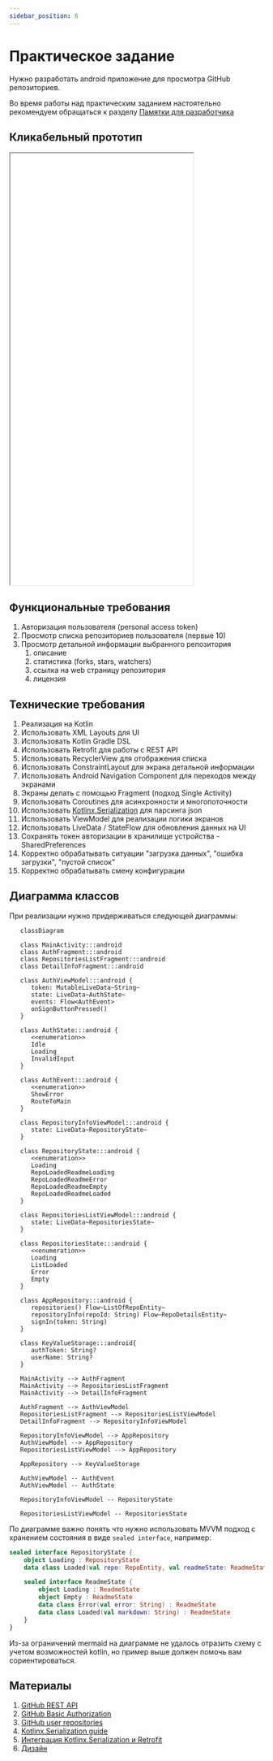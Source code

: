 ```yaml
---
sidebar_position: 6
---
```


# Практическое задание

Нужно разработать android приложение для просмотра GitHub репозиториев.

Во время работы над практическим заданием настоятельно рекомендуем обращаться к
разделу [Памятки для разработчика](/university/memos/function)

## Кликабельный прототип

<iframe width="361" height="850" src="//www.figma.com/embed?embed_host=share&url=https%3A%2F%2Fwww.figma.com%2Fproto%2FMh3ga5XAzyJNCY87NBp01G%2FGit_test%3Fnode-id%3D4%253A600%26scaling%3Dmin-zoom%26page-id%3D0%253A1%26starting-point-node-id%3D4%253A645" allowfullscreen></iframe>

## Функциональные требования

1. Авторизация пользователя (personal access token)
1. Просмотр списка репозиториев пользователя (первые 10)
1. Просмотр детальной информации выбранного репозитория
    1. описание
    1. статистика (forks, stars, watchers)
    1. ссылка на web страницу репозитория
    1. лицензия

## Технические требования

1. Реализация на Kotlin
1. Использовать XML Layouts для UI
1. Использовать Kotlin Gradle DSL
1. Использовать Retrofit для работы с REST API
1. Использовать RecyclerView для отображения списка
1. Использовать ConstraintLayout для экрана детальной информации
1. Использовать Android Navigation Component для переходов между экранами
1. Экраны делать с помощью Fragment (подход Single Activity)
1. Использовать Coroutines для асинхронности и многопоточности
1. Использовать [Kotlinx.Serialization](https://github.com/Kotlin/kotlinx.serialization) для парсинга json
1. Использовать ViewModel для реализации логики экранов
1. Использовать LiveData / StateFlow для обновления данных на UI
1. Сохранять токен авторизации в хранилище устройства - SharedPreferences
1. Корректно обрабатывать ситуации "загрузка данных", "ошибка загрузки", "пустой список"
1. Корректно обрабатывать смену конфигурации

## Диаграмма классов

При реализации нужно придерживаться следующей диаграммы:

```mermaid
   classDiagram

   class MainActivity:::android
   class AuthFragment:::android
   class RepositoriesListFragment:::android
   class DetailInfoFragment:::android
   
   class AuthViewModel:::android {
      token: MutableLiveData~String~
      state: LiveData~AuthState~
      events: Flow<AuthEvent>
      onSignButtonPressed()
   }
   
   class AuthState:::android {
      <<enumeration>>
      Idle
      Loading
      InvalidInput
   }
   
   class AuthEvent:::android {
      <<enumeration>>
      ShowError
      RouteToMain
   }
   
   class RepositoryInfoViewModel:::android {
      state: LiveData~RepositoryState~
   }
   
   class RepositoryState:::android {
      <<enumeration>>
      Loading
      RepoLoadedReadmeLoading
      RepoLoadedReadmeError
      RepoLoadedReadmeEmpty
      RepoLoadedReadmeLoaded
   }
   
   class RepositoriesListViewModel:::android {
      state: LiveData~RepositoriesState~
   }
   
   class RepositoriesState:::android {
      <<enumeration>>
      Loading
      ListLoaded
      Error
      Empty
   }
   
   class AppRepository:::android {
      repositories() Flow~ListOfRepoEntity~
      repositoryInfo(repoId: String) Flow~RepoDetailsEntity~
      signIn(token: String)
   }
   
   class KeyValueStorage:::android{
      authToken: String?
      userName: String?
   }
   
   MainActivity --> AuthFragment
   MainActivity --> RepositoriesListFragment
   MainActivity --> DetailInfoFragment
   
   AuthFragment --> AuthViewModel
   RepositoriesListFragment --> RepositoriesListViewModel
   DetailInfoFragment --> RepositoryInfoViewModel
   
   RepositoryInfoViewModel --> AppRepository
   AuthViewModel --> AppRepository
   RepositoriesListViewModel --> AppRepository
   
   AppRepository --> KeyValueStorage
   
   AuthViewModel -- AuthEvent
   AuthViewModel -- AuthState
   
   RepositoryInfoViewModel -- RepositoryState
   
   RepositoriesListViewModel -- RepositoriesState
```

По диаграмме важно понять что нужно использовать MVVM подход с хранением состояния в виде `sealed interface`, например:

```kotlin
sealed interface RepositoryState {
    object Loading : RepositoryState
    data class Loaded(val repo: RepoEntity, val readmeState: ReadmeState) : RepositoryState

    sealed interface ReadmeState {
        object Loading : ReadmeState
        object Empty : ReadmeState
        data class Error(val error: String) : ReadmeState
        data class Loaded(val markdown: String) : ReadmeState
    }
}
```

Из-за ограничений mermaid на диаграмме не удалось отразить схему с учетом возможностей kotlin, но пример выше должен
помочь вам сориентироваться.

## Материалы

1. [GitHub REST API](https://docs.github.com/en/rest)
1. [GitHub Basic Authorization](https://docs.github.com/en/rest/overview/other-authentication-methods#basic-authentication)
1. [GitHub user repositories](https://docs.github.com/en/rest/reference/repos#list-repositories-for-a-user)
1. [Kotlinx.Serialization guide](https://github.com/Kotlin/kotlinx.serialization/blob/master/docs/basic-serialization.md#json-decoding)
1. [Интеграция Kotlinx.Serialization и Retrofit](https://github.com/JakeWharton/retrofit2-kotlinx-serialization-converter)
1. [Дизайн](https://www.figma.com/file/Mh3ga5XAzyJNCY87NBp01G)
